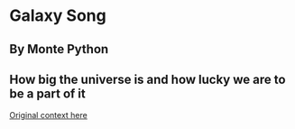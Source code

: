 # Galaxy Song
## By Monte Python
## How big the universe is and how lucky we are to be a part of it

[Original context here](https://www.youtube.com/watch?v=buqtdpuZxvk)